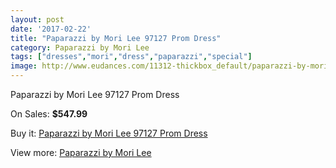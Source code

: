 ```yaml
---
layout: post
date: '2017-02-22'
title: "Paparazzi by Mori Lee 97127 Prom Dress"
category: Paparazzi by Mori Lee
tags: ["dresses","mori","dress","paparazzi","special"]
image: http://www.eudances.com/11312-thickbox_default/paparazzi-by-mori-lee-97127-prom-dress.jpg
---
```

Paparazzi by Mori Lee 97127 Prom Dress

On Sales: **$547.99**
<a href="https://www.eudances.com/en/paparazzi-by-mori-lee/3602-paparazzi-by-mori-lee-97127-prom-dress.html"><amp-img layout="responsive" width="600" height="600" src="//www.eudances.com/11312-thickbox_default/paparazzi-by-mori-lee-97127-prom-dress.jpg" alt="Paparazzi by Mori Lee 97127 Prom Dress 0" /></a>
<a href="https://www.eudances.com/en/paparazzi-by-mori-lee/3602-paparazzi-by-mori-lee-97127-prom-dress.html"><amp-img layout="responsive" width="600" height="600" src="//www.eudances.com/11313-thickbox_default/paparazzi-by-mori-lee-97127-prom-dress.jpg" alt="Paparazzi by Mori Lee 97127 Prom Dress 1" /></a>
<a href="https://www.eudances.com/en/paparazzi-by-mori-lee/3602-paparazzi-by-mori-lee-97127-prom-dress.html"><amp-img layout="responsive" width="600" height="600" src="//www.eudances.com/11314-thickbox_default/paparazzi-by-mori-lee-97127-prom-dress.jpg" alt="Paparazzi by Mori Lee 97127 Prom Dress 2" /></a>
<a href="https://www.eudances.com/en/paparazzi-by-mori-lee/3602-paparazzi-by-mori-lee-97127-prom-dress.html"><amp-img layout="responsive" width="600" height="600" src="//www.eudances.com/11315-thickbox_default/paparazzi-by-mori-lee-97127-prom-dress.jpg" alt="Paparazzi by Mori Lee 97127 Prom Dress 3" /></a>

Buy it: [Paparazzi by Mori Lee 97127 Prom Dress](https://www.eudances.com/en/paparazzi-by-mori-lee/3602-paparazzi-by-mori-lee-97127-prom-dress.html "Paparazzi by Mori Lee 97127 Prom Dress")

View more: [Paparazzi by Mori Lee](https://www.eudances.com/en/78-Paparazzi-by-Mori-Lee "Paparazzi by Mori Lee")